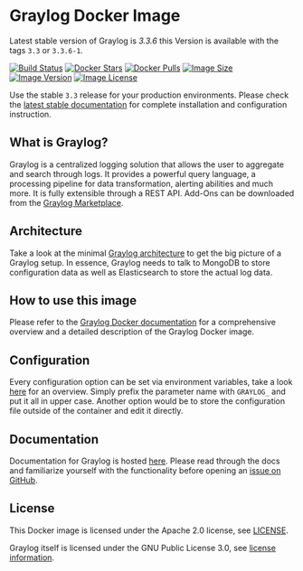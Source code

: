 # Graylog Docker Image

Latest stable version of Graylog is *3.3.6* this Version is available with the tags `3.3` or `3.3.6-1`.

[![Build Status](https://travis-ci.org/Graylog2/graylog-docker.svg?branch=3.3)](https://travis-ci.org/Graylog2/graylog-docker) [![Docker Stars](https://img.shields.io/docker/stars/graylog/graylog.svg)][hub] [![Docker Pulls](https://img.shields.io/docker/pulls/graylog/graylog.svg)][hub] [![Image Size](https://images.microbadger.com/badges/image/graylog/graylog:3.3.svg)][microbadger] [![Image Version](https://images.microbadger.com/badges/version/graylog/graylog:3.3.svg)][microbadger] [![Image License](https://images.microbadger.com/badges/license/graylog/graylog:3.3.svg)][microbadger]

[hub]: https://hub.docker.com/r/graylog/graylog/
[microbadger]: https://microbadger.com/images/graylog/graylog

Use the stable `3.3` release for your production environments. Please check the [latest stable documentation](http://docs.graylog.org/en/3.3/pages/installation/docker.html) for complete installation and configuration instruction.


## What is Graylog?

Graylog is a centralized logging solution that allows the user to aggregate and search through logs. It provides a powerful query language, a processing pipeline for data transformation, alerting abilities and much more. It is fully extensible through a REST API. Add-Ons can be downloaded from the [Graylog Marketplace](https://marketplace.graylog.org/).

## Architecture

Take a look at the minimal [Graylog architecture](http://docs.graylog.org/en/3.3/pages/architecture.html) to get the big picture of a Graylog setup. In essence, Graylog needs to talk to MongoDB to store configuration data as well as Elasticsearch to store the actual log data.

## How to use this image

Please refer to the [Graylog Docker documentation](http://docs.graylog.org/en/3.3/pages/installation/docker.html) for a comprehensive overview and a detailed description of the Graylog Docker image.

## Configuration

Every configuration option can be set via environment variables, take a look [here](http://docs.graylog.org/en/3.3/pages/configuration/server.conf.html) for an overview. Simply prefix the parameter name with `GRAYLOG_` and put it all in upper case. Another option would be to store the configuration file outside of the container and edit it directly.

## Documentation

Documentation for Graylog is hosted [here](http://docs.graylog.org/). Please read through the docs and familiarize yourself with the functionality before opening an [issue on GitHub](https://github.com/Graylog2/graylog2-server/issues).

## License

This Docker image is licensed under the Apache 2.0 license, see [LICENSE](LICENSE).

Graylog itself is licensed under the GNU Public License 3.0, see [license information](https://github.com/Graylog2/graylog2-server/blob/master/COPYING).
